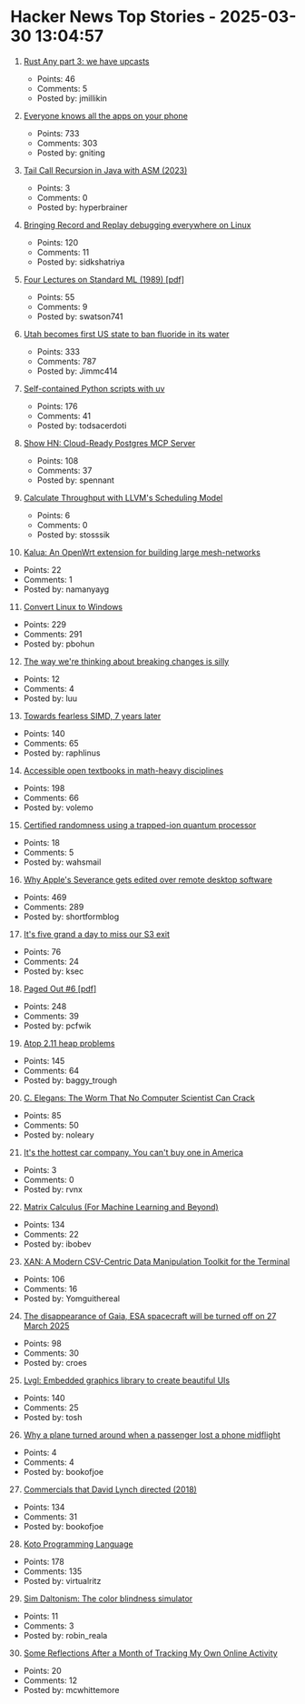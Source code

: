 # Hacker News Top Stories - 2025-03-30 13:04:57

1. [Rust Any part 3: we have upcasts](https://lucumr.pocoo.org/2025/3/27/any-upcast/)
   - Points: 46
   - Comments: 5
   - Posted by: jmillikin

2. [Everyone knows all the apps on your phone](https://peabee.substack.com/p/everyone-knows-what-apps-you-use)
   - Points: 733
   - Comments: 303
   - Posted by: gniting

3. [Tail Call Recursion in Java with ASM (2023)](https://unlinkedlist.org/2023/03/19/tail-call-recursion-in-java-with-asm/)
   - Points: 3
   - Comments: 0
   - Posted by: hyperbrainer

4. [Bringing Record and Replay debugging everywhere on Linux](https://github.com/sidkshatriya/me/blob/master/008-rr-everywhere.md)
   - Points: 120
   - Comments: 11
   - Posted by: sidkshatriya

5. [Four Lectures on Standard ML (1989) [pdf]](https://www.cs.tufts.edu/~nr/cs257/archive/mads-tofte/four-lectures.pdf)
   - Points: 55
   - Comments: 9
   - Posted by: swatson741

6. [Utah becomes first US state to ban fluoride in its water](https://www.bbc.com/news/articles/c4gmggp2y99o)
   - Points: 333
   - Comments: 787
   - Posted by: Jimmc414

7. [Self-contained Python scripts with uv](http://blog.dusktreader.dev/2025/03/29/self-contained-python-scripts-with-uv/)
   - Points: 176
   - Comments: 41
   - Posted by: todsacerdoti

8. [Show HN: Cloud-Ready Postgres MCP Server](https://github.com/stuzero/pg-mcp)
   - Points: 108
   - Comments: 37
   - Posted by: spennant

9. [Calculate Throughput with LLVM's Scheduling Model](https://myhsu.xyz/llvm-sched-interval-throughput/)
   - Points: 6
   - Comments: 0
   - Posted by: stosssik

10. [Kalua: An OpenWrt extension for building large mesh-networks](https://github.com/bittorf/kalua)
   - Points: 22
   - Comments: 1
   - Posted by: namanyayg

11. [Convert Linux to Windows](https://philipbohun.com/blog/0007.html)
   - Points: 229
   - Comments: 291
   - Posted by: pbohun

12. [The way we're thinking about breaking changes is silly](https://welltypedwitch.bearblog.dev/the-way-were-thinking-about-breaking-changes-is-really-silly/)
   - Points: 12
   - Comments: 4
   - Posted by: luu

13. [Towards fearless SIMD, 7 years later](https://linebender.org/blog/towards-fearless-simd/)
   - Points: 140
   - Comments: 65
   - Posted by: raphlinus

14. [Accessible open textbooks in math-heavy disciplines](https://richardzach.org/2025/03/accessible-open-textbooks-in-math-heavy-disciplines/)
   - Points: 198
   - Comments: 66
   - Posted by: volemo

15. [Certified randomness using a trapped-ion quantum processor](https://www.nature.com/articles/s41586-025-08737-1)
   - Points: 18
   - Comments: 5
   - Posted by: wahsmail

16. [Why Apple's Severance gets edited over remote desktop software](https://tedium.co/2025/03/29/severance-apple-remote-editing-weirdness/)
   - Points: 469
   - Comments: 289
   - Posted by: shortformblog

17. [It's five grand a day to miss our S3 exit](https://world.hey.com/dhh/it-s-five-grand-a-day-to-miss-our-s3-exit-b8293563)
   - Points: 76
   - Comments: 24
   - Posted by: ksec

18. [Paged Out #6 [pdf]](https://pagedout.institute/download/PagedOut_006.pdf)
   - Points: 248
   - Comments: 39
   - Posted by: pcfwik

19. [Atop 2.11 heap problems](https://openwall.com/lists/oss-security/2025/03/29/1)
   - Points: 145
   - Comments: 64
   - Posted by: baggy_trough

20. [C. Elegans: The Worm That No Computer Scientist Can Crack](https://www.wired.com/story/openworm-worm-simulator-biology-code/)
   - Points: 85
   - Comments: 50
   - Posted by: noleary

21. [It's the hottest car company. You can't buy one in America](https://www.cnn.com/2025/03/26/cars/china-byd-profile-tesla-rival-intl-hnk/index.html)
   - Points: 3
   - Comments: 0
   - Posted by: rvnx

22. [Matrix Calculus (For Machine Learning and Beyond)](https://arxiv.org/abs/2501.14787)
   - Points: 134
   - Comments: 22
   - Posted by: ibobev

23. [XAN: A Modern CSV-Centric Data Manipulation Toolkit for the Terminal](https://github.com/medialab/xan)
   - Points: 106
   - Comments: 16
   - Posted by: Yomguithereal

24. [The disappearance of Gaia, ESA spacecraft will be turned off on 27 March 2025](https://www.cosmos.esa.int/web/gaia/news)
   - Points: 98
   - Comments: 30
   - Posted by: croes

25. [Lvgl: Embedded graphics library to create beautiful UIs](https://github.com/lvgl/lvgl)
   - Points: 140
   - Comments: 25
   - Posted by: tosh

26. [Why a plane turned around when a passenger lost a phone midflight](https://www.washingtonpost.com/travel/2025/03/28/air-france-lost-cellphone/)
   - Points: 4
   - Comments: 4
   - Posted by: bookofjoe

27. [Commercials that David Lynch directed (2018)](https://www.openculture.com/2018/07/watch-commercials-david-lynch-directed-big-30-minute-compilation.html)
   - Points: 134
   - Comments: 31
   - Posted by: bookofjoe

28. [Koto Programming Language](https://koto.dev/)
   - Points: 178
   - Comments: 135
   - Posted by: virtualritz

29. [Sim Daltonism: The color blindness simulator](https://michelf.ca/projects/sim-daltonism/)
   - Points: 11
   - Comments: 3
   - Posted by: robin_reala

30. [Some Reflections After a Month of Tracking My Own Online Activity](https://mcwhittemore.com/posts/page-activity-report-2025-03-20.html)
   - Points: 20
   - Comments: 12
   - Posted by: mcwhittemore

